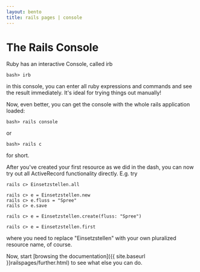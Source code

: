 ```yaml
---
layout: bento
title: rails pages | console
---
```


# The Rails Console

Ruby has an interactive Console, called irb

    bash> irb

in this console, you can enter all ruby expressions and commands and see the result immediately. It's ideal for trying things out manually!

Now, even better, you can get the console
with the whole rails application loaded:

    bash> rails console

or

    bash> rails c

for short.

After you've created your first resource as we did in the dash, you can now try out all ActiveRecord functionality directly. E.g. try

    rails c> Einsetzstellen.all

    rails c> e = Einsetzstellen.new
    rails c> e.fluss = "Spree"
    rails c> e.save

    rails c> e = Einsetzstellen.create(fluss: "Spree")

    rails c> e = Einsetzstellen.first

where you need to replace "Einsetzstellen" with your own pluralized resource name, of course.

Now, start [browsing the documentation]({{ site.baseurl }}railspages/further.html) to see what else you can do.
